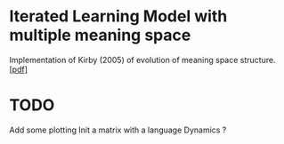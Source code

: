 # Iterated Learning Model with multiple meaning space
Implementation of Kirby (2005) of evolution of meaning space structure. [[pdf]](http://www.lel.ed.ac.uk/~simon/Papers/Kirby/kirby%20aisb%20v2.pdf)

# TODO
Add some plotting
Init a matrix with a language
Dynamics ?
